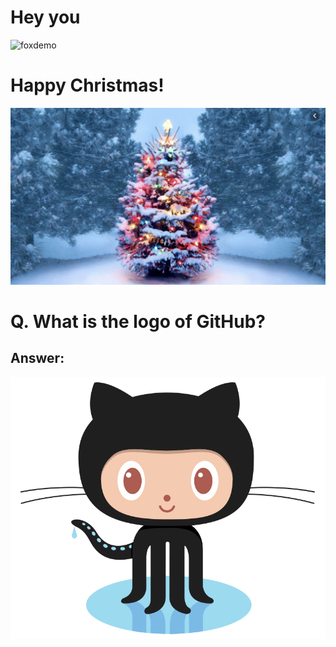 # Hey you

![foxdemo](https://github.com/foxdemo/foxdemo.github.io/blob/master/assets/images/avatar.png)

# Happy Christmas!

![Happy Christmas](Christmas.png)

# Q. What is the logo of GitHub?

## Answer:
![GitHub Logo](/images/github-logo.png)
